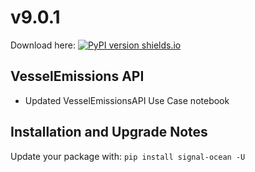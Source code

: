 # v9.0.1
Download here: [![PyPI version shields.io](https://img.shields.io/pypi/v/signal-ocean.svg)](https://pypi.python.org/pypi/signal-ocean/)

## VesselEmissions API

- Updated VesselEmissionsAPI Use Case notebook

## Installation and Upgrade Notes
Update your package with: `pip install signal-ocean -U`
